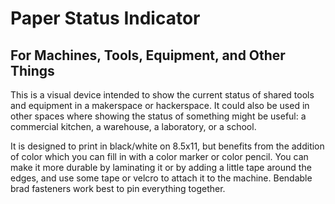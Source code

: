 # Paper Status Indicator
## For Machines, Tools, Equipment, and Other Things

This is a visual device intended to show the current status of shared tools and equipment in a makerspace or hackerspace. It could also be used in other spaces where showing the status of something might be useful: a commercial kitchen, a warehouse, a laboratory, or a school.

It is designed to print in black/white on 8.5x11, but benefits from the addition of color which you can fill in with a color marker or color pencil. You can make it more durable by laminating it or by adding a little tape around the edges, and use some tape or velcro to attach it to the machine. Bendable brad fasteners work best to pin everything together. 


